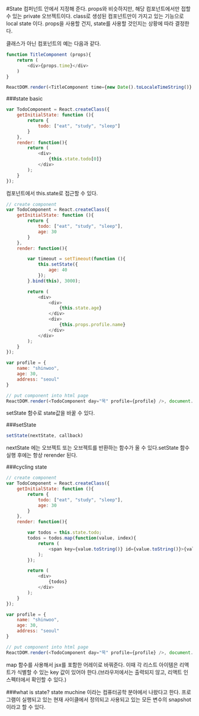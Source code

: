 #State
컴퍼넌트 안에서 지정해 준다. props와 비슷하지만, 해당 컴포넌트에서만 접할 수 있는 private 오브젝트이다. class로 생성된 컴포넌트만이 가지고 있는 기능으로 local state 이다. props을 사용할 건지, state를 사용할 것인지는 상황에 따라 결정한다.  

클래스가 아닌 컴포넌트의 예는 다음과 같다.

```javascript
function TitleComponent (props){
    return (
        <div>{props.time}</div>
    )
}

ReactDOM.render(<TitleComponent time={new Date().toLocaleTimeString()} />, document.querySelector('.header-title'));
```


###state basic
```javascript
var TodoComponent = React.createClass({
    getInitialState: function (){
        return {
            todo: ["eat", "study", "sleep"]
        }
    },
    render: function(){
        return (
            <div>
                {this.state.todo[0]}
            </div>
        );
    }
});
```
컴포넌트에서 this.state로 접근할 수 있다.

```javascript
// create component
var TodoComponent = React.createClass({
    getInitialState: function (){
        return {
            todo: ["eat", "study", "sleep"],
            age: 30
        }
    },
    render: function(){

        var timeout = setTimeout(function (){
            this.setState({
                age: 40
            });
        }.bind(this), 3000);

        return (
            <div>
                <div>
                    {this.state.age}
                </div>
                <div>
                    {this.props.profile.name}
                </div>
            </div>
        );
    }
});

var profile = {
    name: "shinwoo",
    age: 30,
    address: "seoul"
}

// put component into html page
ReactDOM.render(<TodoComponent day="목" profile={profile} />, document.querySelector(".header-title"));
```

setState 함수로 state값을 바꿀 수 있다.

###setState
```javascript
setState(nextState, callback)
```


nextState 에는 오브젝트 또는 오브젝트를 반환하는 함수가 올 수 있다.setState 함수 실행 후에는 항상 rerender 된다. 


###cycling state
```javascript
// create component
var TodoComponent = React.createClass({
    getInitialState: function (){
        return {
            todo: ["eat", "study", "sleep"],
            age: 30
        }
    },
    render: function(){

        var todos = this.state.todo;
        todos = todos.map(function(value, index){
            return (
                <span key={value.toString()} id={value.toString()}>{value}</span>
            );
        });

        return (
            <div>
                {todos}
            </div>
        );
    }
});

var profile = {
    name: "shinwoo",
    age: 30,
    address: "seoul"
}

// put component into html page
ReactDOM.render(<TodoComponent day="목" profile={profile} />, document.querySelector(".header-title"));
```
map 함수를 사용해서 jsx를 포함한 어레이로 바꿔준다. 이때 각 리스트 아이템은 리액트가 식별할 수 있는 key 값이 있어야 한다.(브라우저에서는 출력되지 않고, 리액트 인스펙터에서 확인할 수 있다.)


###what is state?
state muchine 이라는 컴퓨터공학 분야에서 나왔다고 한다. 프로그램이 실행되고 있는 현재 사이클에서 정의되고 사용되고 있는 모든 변수의 snapshot이라고 할 수 있다.
